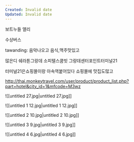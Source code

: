 ```yaml
---
Created: Invalid date
Updated: Invalid date
---
```

보트누들 앨리

수상버스

tawanding: 음악나오고 음식,맥주맛있고

많은디 쉐라톤그랑데 소피텔스쿰빗 그랑데센터포인트터미널21

터미널21은쇼핑몰이랑 아속역붙어있다 쇼핑몰에 맛집도많고

http://thai.monkeytravel.com/user/product/product_list.php?part=hotel&city_id=1&mfcode=M3wz

![[untitled 27.jpg|untitled 27.jpg]]

![[untitled 1 12.jpg|untitled 1 12.jpg]]

![[untitled 2 10.jpg|untitled 2 10.jpg]]

![[untitled 3 9.jpg|untitled 3 9.jpg]]

![[untitled 4 6.jpg|untitled 4 6.jpg]]